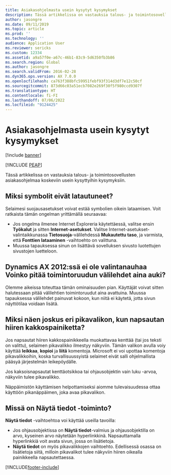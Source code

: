 ```yaml
---
title: Asiakasohjelmasta usein kysytyt kysymykset
description: Tässä artikkelissa on vastauksia talous- ja toimintosovellusten asiakasohjelmaa koskeviin usein kysyttyihin kysymyksiin.
author: jasongre
ms.date: 09/11/2019
ms.topic: article
ms.prod: ''
ms.technology: ''
audience: Application User
ms.reviewer: sericks
ms.custom: 12334
ms.assetid: a9a57f0e-a67c-46b1-83c9-5d6350fb3b86
ms.search.region: Global
ms.author: jasongre
ms.search.validFrom: 2016-02-28
ms.dyn365.ops.version: AX 7.0.0
ms.openlocfilehash: ca763f388bfc59951febf93f314d3df7e12c50cf
ms.sourcegitcommit: 873d66c03a51ecb7082e269f30f5f980ccd9307f
ms.translationtype: HT
ms.contentlocale: fi-FI
ms.lasthandoff: 07/06/2022
ms.locfileid: "9124425"
---
```

# <a name="client-faq"></a>Asiakasohjelmasta usein kysytyt kysymykset

[!include [banner](../includes/banner.md)]


[!INCLUDE [PEAP](../../../includes/peap-1.md)]

Tässä artikkelissa on vastauksia talous- ja toimintosovellusten asiakasohjelmaa koskeviin usein kysyttyihin kysymyksiin.

## <a name="why-arent-symbols-loaded"></a>Miksi symbolit eivät latautuneet?

Selaimesi suojausasetukset voivat estää symbolien oikein lataamisen. Voit ratkaista tämän ongelman yrittämällä seuraavaa:

- Jos ongelma ilmenee Internet Exploreria käytettäessä, valitse ensin **Työkalut** ja sitten **Internet-asetukset**. Valitse Internet-asetukset-valintaikkunassa **Tietosuoja**-välilehdessä **Mukautettu taso**, ja varmista, että **Fonttien lataaminen** -vaihtoehto on valittuna.
- Muussa tapauksessa sinun on lisättävä sovelluksen sivusto luotettujen sivustojen luetteloon.

## <a name="i-miss-the-ribbon-from-dynamics-ax-2012-can-i-keep-action-pane-tabs-open-all-the-time"></a>Dynamics AX 2012:ssä ei ole valintanauhaa Voinko pitää toimintoruudun välilehdet aina auki?

Olemme aikeissa toteuttaa tämän ominaisuuden pian. Käyttäjät voivat sitten halutessaan pitää välilehtien toimintoruudut aina avattuina. Muussa tapauksessa välilehdet painuvat kokoon, kun niitä ei käytetä, jotta sivun näyttötilaa voidaan lisätä.

## <a name="why-do-i-sometimes-see-different-shortcut-menus-when-i-right-click"></a>Miksi näen joskus eri pikavalikon, kun napsautan hiiren kakkospainiketta?

Jos napsautat hiiren kakkospainikkeella muokattavaa kenttää (tai jos teksti on valittu), selaimen pikavalikko ilmestyy näkyviin. Tämän valikon avulla voiy käyttää **leikkaa**, **kopioi** ja **liitä** komentoja. Microsoft ei voi upottaa komentoja pikavalikkoihin, koska turvallisuussyistä selaimet eivät salli ohjelmallista pääsyä järjestelmän leikepöydälle.

Jos kaksoisnapsautat kenttäotsikkoa tai ohjausobjektin vain luku -arvoa, näkyviin tulee pikavalikko.

Näppäimistön käyttämisen helpottamiseksi aiomme tulevaisuudessa ottaa käyttöön pikanäppäimen, joka avaa pikavalikon.

## <a name="where-is-the-view-details-functionality"></a>Missä on Näytä tiedot -toiminto?

**Näytä tiedot** -vaihtoehtoa voi käyttää useilla tavoilla:

- Jos ohjausobjektissa on **Näytä tiedot**-valmius ja ohjausobjektilla on arvo, kyseinen arvo näytetään hyperlinkkinä. Napsauttamalla hyperlinkkiä voit avata sivun, jossa on lisätietoja.
- **Näytä tiedot** on myös pikavalikkojen vaihtoehto. Edellisessä osassa on lisätietoja siitä, milloin pikavalikot tulee näkyviin hiiren oikealla painikkeella napsautettaessa.


[!INCLUDE[footer-include](../../../includes/footer-banner.md)]
